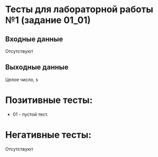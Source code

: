 # Тесты для лабораторной работы №1 (задание 01_01)

## Входные данные
Отсутствуют

## Выходные данные
Целое число, s

# Позитивные тесты:
- 01 - пустой тест.

# Негативные тесты:
Отсутствуют